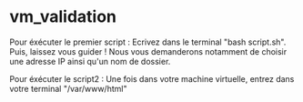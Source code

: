 # vm_validation
Pour éxécuter le premier script : Ecrivez dans le terminal "bash script.sh". Puis, laissez vous guider ! Nous vous demanderons notamment de choisir une adresse IP ainsi qu'un nom de dossier.

Pour éxécuter le script2 : Une fois dans votre machine virtuelle, entrez dans votre terminal "/var/www/html"
